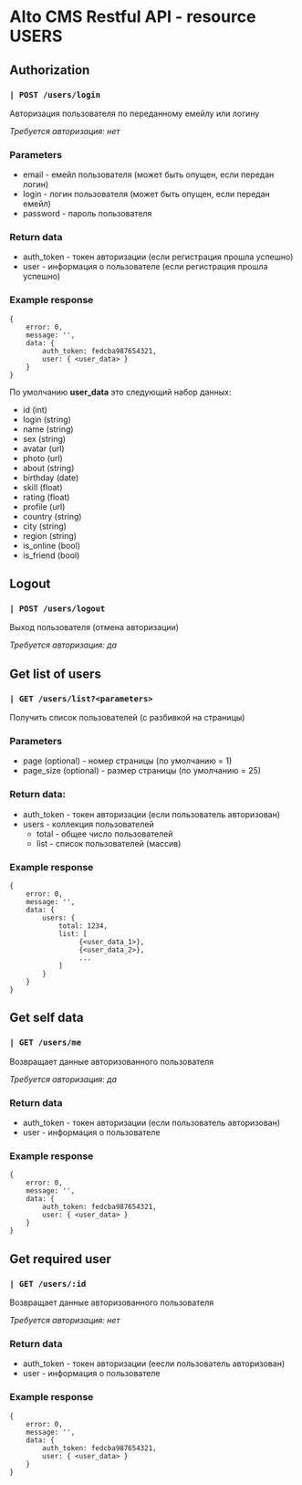 # Alto CMS Restful API - resource USERS

## Authorization

### `| POST /users/login `
Авторизация пользователя по переданному емейлу или логину

_Требуется авторизация: нет_

### Parameters
* email - емейл пользователя (может быть опущен, если передан логин)
* login - логин пользователя (может быть опущен, если передан емейл)
* password - пароль пользователя

### Return data
* auth_token - токен авторизации (если регистрация прошла успешно)
* user - информация о пользователе (если регистрация прошла успешно)

### Example response
```
{
    error: 0,
    message: '',
    data: {
        auth_token: fedcba987654321,
        user: { <user_data> }
    }
}
```
По умолчанию **user_data** это следующий набор данных:
 * id        (int)
 * login     (string)
 * name      (string)
 * sex       (string)
 * avatar    (url)
 * photo     (url)
 * about     (string)
 * birthday  (date)
 * skill     (float)
 * rating    (float)
 * profile   (url)
 * country   (string)
 * city      (string)
 * region    (string)
 * is_online (bool)
 * is_friend (bool)


## Logout

### `| POST /users/logout `
Выход пользователя (отмена авторизации)

_Требуется авторизация: да_

## Get list of users

### `| GET /users/list?<parameters> `
Получить список пользователей (с разбивкой на страницы)

### Parameters
* page (optional) - номер страницы (по умолчанию = 1)
* page_size (optional) - размер страницы (по умолчанию = 25)

### Return data:
* auth_token - токен авторизации (если пользователь авторизован)
* users - коллекция пользователей
    * total - общее число пользователей
    * list - список пользователей (массив)

### Example response
```
{
    error: 0,
    message: '',
    data: {
        users: {
            total: 1234,
            list: [
                 {<user_data_1>},
                 {<user_data_2>},
                 ...
            ]
        }
    }
}
```
## Get self data

### `| GET /users/me `
Возвращает данные авторизованного пользователя

_Требуется авторизация: да_

### Return data
* auth_token - токен авторизации (если пользователь авторизован)
* user - информация о пользователе

### Example response
```
{
    error: 0,
    message: '',
    data: {
        auth_token: fedcba987654321,
        user: { <user_data> }
    }
}
```
## Get required user

### `| GET /users/:id `
Возвращает данные авторизованного пользователя

_Требуется авторизация: нет_

### Return data
* auth_token - токен авторизации (еесли пользователь авторизован)
* user - информация о пользователе

### Example response
```
{
    error: 0,
    message: '',
    data: {
        auth_token: fedcba987654321,
        user: { <user_data> }
    }
}
```
